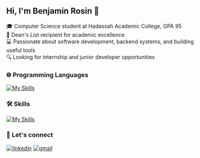 ## Hi, I'm Benjamin Rosin 👋

🎓 Computer Science student at Hadassah Academic College, GPA 95  
🏅 Dean's List recipient for academic excellence  
💻 Passionate about software development, backend systems, and building useful tools  
🔍 Looking for internship and junior developer opportunities

### 🌐 Programming Languages
[![My Skills](https://skillicons.dev/icons?i=py,cpp,c,js,ts,java&perline=5)](https://skillicons.dev)

### 🛠️ Skills
[![My Skills](https://skillicons.dev/icons?i=spring,express,nestjs,bootstrap,html,git,github,sqlite,mongodb,linux&perline=5)](https://skillicons.dev)

### 🤝 Let's connect
[![linkedin](https://skillicons.dev/icons?i=linkedin)](https://linkedin.com/in/benjamin-rosin) [![gmail](https://skillicons.dev/icons?i=gmail)](mailto:benjamin.rosin@gmail.com)


<!--
- Python
- C++
- C
- JavaScript
- TypeScript
- JAVA
-->
<!--
## Hi there 👋

**benjaminrosin/benjaminrosin** is a ✨ _special_ ✨ repository because its `README.md` (this file) appears on your GitHub profile.

Here are some ideas to get you started:

- 🔭 I’m currently working on ...
- 🌱 I’m currently learning ...
- 👯 I’m looking to collaborate on ...
- 🤔 I’m looking for help with ...
- 💬 Ask me about ...
- 📫 How to reach me: ...
- 😄 Pronouns: ...
- ⚡ Fun fact: ...
-->
